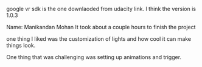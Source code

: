 google vr sdk is the one downlaoded from udacity link. I think the version is 1.0.3

Name: Manikandan Mohan
It took about a couple hours to finish the project

one thing I liked was the customization of lights and how cool it can make things look.

One thing that was challenging was setting up animations and trigger. 

